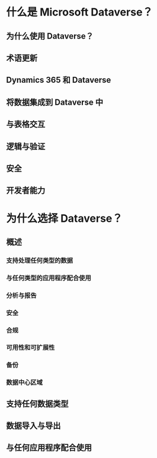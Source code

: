 # 什么是 Microsoft Dataverse？
## 为什么使用 Dataverse？
## 术语更新
## Dynamics 365 和 Dataverse
## 将数据集成到 Dataverse 中
## 与表格交互
## 逻辑与验证
## 安全
## 开发者能力

# 为什么选择 Dataverse？
## 概述
### 支持处理任何类型的数据
### 与任何类型的应用程序配合使用
### 分析与报告
### 安全
### 合规
### 可用性和可扩展性
### 备份
### 数据中心区域

## 支持任何数据类型
## 数据导入与导出
## 与任何应用程序配合使用